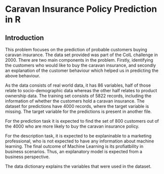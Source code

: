 # Caravan Insurance Policy Prediction in R
## Introduction

This problem focuses on the prediction of probable customers buying caravan insurance. The data set provided was part of the CoIL challenge in 2000. There are two main components in the problem. Firstly, identifying the customers who would like to buy the caravan insurance, and secondly an explanation of the customer behaviour which helped us in predicting the above behaviour.

As the data consists of real world data, it has 86 variables, half of those relate to socio-demographic data whereas the other half relates to product ownership data. The training set consists of 5822 records, including the information of whether the customers hold a caravan insurance. The dataset for predictions have 4000 records, where the target variable is missing. The target variable for the predictions is present in another file.

For the prediction task it is expected to find the set of 800 customers out of the 4000 who are more likely to buy the caravan insurance policy.

For the description task, it is expected to be explaninable to a marketing professional, who is not expected to have any information about machine learning. The final outcome of Machine Learning is its profiatbility in business scenarios. Thus, an explanatory model is expected from a business perspective.

The data dictionary explains the variables that were used in the dataset.